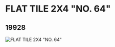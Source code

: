 # FLAT TILE 2X4 "NO. 64"
## 19928
![FLAT TILE 2X4 "NO. 64"](https://lc-www-live-s.legocdn.com/media/bricks/5/2/6102643.jpg)